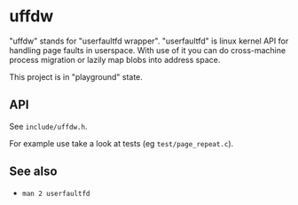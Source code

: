 uffdw
=====

"uffdw" stands for "userfaultfd wrapper". "userfaultfd" is linux kernel API for handling page faults in userspace. With use of it you can do cross-machine process migration or lazily map blobs into address space.

This project is in "playground" state.

API
---

See `include/uffdw.h`.

For example use take a look at tests (eg `test/page_repeat.c`).

See also
--------

* `man 2 userfaultfd`

